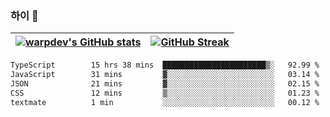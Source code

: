 
### 하이 👋
[![warpdev's GitHub stats](https://github-readme-stats.vercel.app/api?username=warpdev&show_icons=true&theme=vue-dark)](#) |[![GitHub Streak](https://github-readme-streak-stats.herokuapp.com/?user=warpdev&theme=dark)](#)
--- | --- |
<!--START_SECTION:waka-->

```txt
TypeScript        15 hrs 38 mins  ███████████████████████▒░   92.99 %
JavaScript        31 mins         ▓░░░░░░░░░░░░░░░░░░░░░░░░   03.14 %
JSON              21 mins         ▓░░░░░░░░░░░░░░░░░░░░░░░░   02.15 %
CSS               12 mins         ▒░░░░░░░░░░░░░░░░░░░░░░░░   01.23 %
textmate          1 min           ░░░░░░░░░░░░░░░░░░░░░░░░░   00.12 %
```

<!--END_SECTION:waka-->

<!--
**warpdev/warpdev** is a ✨ _special_ ✨ repository because its `README.md` (this file) appears on your GitHub profile.

Here are some ideas to get you started:

- 🔭 I’m currently working on ...
- 🌱 I’m currently learning ...
- 👯 I’m looking to collaborate on ...
- 🤔 I’m looking for help with ...
- 💬 Ask me about ...
- 📫 How to reach me: ...
- 😄 Pronouns: ...
- ⚡ Fun fact: ...
-->
